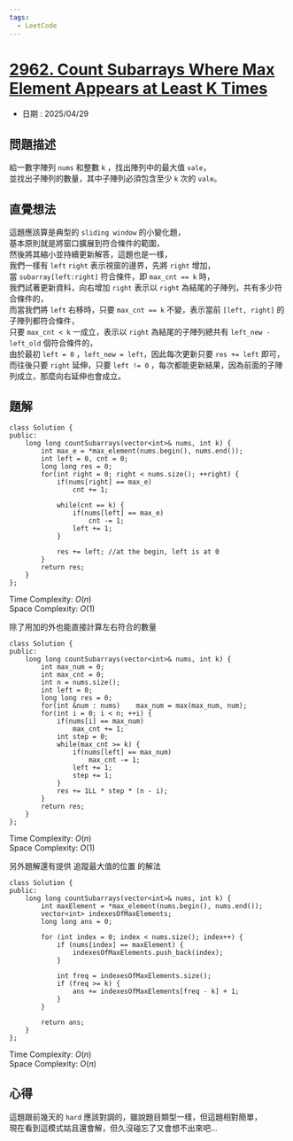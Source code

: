 ```yaml
---
tags:
  - LeetCode
---
```


# [2962. Count Subarrays Where Max Element Appears at Least K Times](https://leetcode.com/problems/count-subarrays-where-max-element-appears-at-least-k-times/description/)  

+ 日期 : 2025/04/29  

## 問題描述  

給一數字陣列 `nums` 和整數 `k` ，找出陣列中的最大值 `vale`，  
並找出子陣列的數量，其中子陣列必須包含至少 `k` 次的 `vale`。  

## 直覺想法  

這題應該算是典型的 `sliding window` 的小變化題，  
基本原則就是將窗口擴展到符合條件的範圍，  
然後將其縮小並持續更新解答，這題也是一樣，  
我們一樣有 `left` `right` 表示視窗的邊界，先將 `right` 增加，  
當 `subarray[left:right]` 符合條件，即 `max_cnt == k` 時，  
我們試著更新資料，向右增加 `right` 表示以 `right` 為結尾的子陣列，共有多少符合條件的，  
而當我們將 `left` 右移時，只要 `max_cnt == k` 不變，表示當前 `[left, right]` 的子陣列都符合條件，  
只要 `max_cnt < k` 一成立，表示以 `right` 為結尾的子陣列總共有 `left_new - left_old` 個符合條件的，  
由於最初 `left = 0` ，`left_new = left`，因此每次更新只要 `res += left` 即可，  
而往後只要 `right` 延伸，只要 `left != 0` ，每次都能更新結果，因為前面的子陣列成立，那麼向右延伸也會成立。  

## 題解  

```cpp=
class Solution {
public:
    long long countSubarrays(vector<int>& nums, int k) {
        int max_e = *max_element(nums.begin(), nums.end());
        int left = 0, cnt = 0;
        long long res = 0;
        for(int right = 0; right < nums.size(); ++right) {
            if(nums[right] == max_e)
                cnt += 1;
            
            while(cnt == k) {
                if(nums[left] == max_e)
                    cnt -= 1;
                left += 1;
            }

            res += left; //at the begin, left is at 0
        }
        return res;
    }
};
```

Time Complexity: $O(n)$  
Space Complexity: $O(1)$  

除了用加的外也能直接計算左右符合的數量  

```cpp=
class Solution {
public:
    long long countSubarrays(vector<int>& nums, int k) {
        int max_num = 0;
        int max_cnt = 0;
        int n = nums.size();
        int left = 0;
        long long res = 0;
        for(int &num : nums)    max_num = max(max_num, num);
        for(int i = 0; i < n; ++i) {
            if(nums[i] == max_num)
                max_cnt += 1;
            int step = 0;
            while(max_cnt >= k) {
                if(nums[left] == max_num)
                    max_cnt -= 1;
                left += 1;
                step += 1;
            }
            res += 1LL * step * (n - i);
        }
        return res;
    }
};
```

Time Complexity: $O(n)$  
Space Complexity: $O(1)$  

另外題解還有提供 追蹤最大值的位置 的解法  

```cpp=
class Solution {
public:
    long long countSubarrays(vector<int>& nums, int k) {
        int maxElement = *max_element(nums.begin(), nums.end());
        vector<int> indexesOfMaxElements;
        long long ans = 0;

        for (int index = 0; index < nums.size(); index++) {
            if (nums[index] == maxElement) {
                indexesOfMaxElements.push_back(index);
            }

            int freq = indexesOfMaxElements.size();
            if (freq >= k) {
                ans += indexesOfMaxElements[freq - k] + 1;
            }
        }

        return ans;
    }
};
```

Time Complexity: $O(n)$  
Space Complexity: $O(n)$  

## 心得  

這題跟前幾天的 `hard` 應該對調的，雖說題目類型一樣，但這題相對簡單，  
現在看到這模式姑且還會解，但久沒碰忘了又會想不出來吧...
